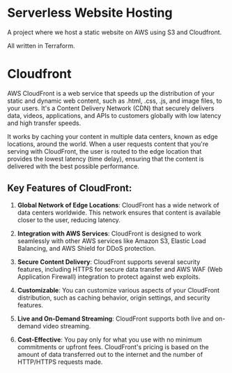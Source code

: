 # Serverless Website Hosting

A project where we host a static website on AWS using S3 and Cloudfront.

All written in Terraform.

# Cloudfront

AWS CloudFront is a web service that speeds up the distribution of your static and dynamic web content, such as .html, .css, .js, and image files, to your users. It's a Content Delivery Network (CDN) that securely delivers data, videos, applications, and APIs to customers globally with low latency and high transfer speeds.

It works by caching your content in multiple data centers, known as edge locations, around the world. When a user requests content that you're serving with CloudFront, the user is routed to the edge location that provides the lowest latency (time delay), ensuring that the content is delivered with the best possible performance.

## Key Features of CloudFront:

1. **Global Network of Edge Locations**: CloudFront has a wide network of data centers worldwide. This network ensures that content is available closer to the user, reducing latency.

2. **Integration with AWS Services**: CloudFront is designed to work seamlessly with other AWS services like Amazon S3, Elastic Load Balancing, and AWS Shield for DDoS protection.

3. **Secure Content Delivery**: CloudFront supports several security features, including HTTPS for secure data transfer and AWS WAF (Web Application Firewall) integration to protect against web exploits.

4. **Customizable**: You can customize various aspects of your CloudFront distribution, such as caching behavior, origin settings, and security features.

5. **Live and On-Demand Streaming**: CloudFront supports both live and on-demand video streaming.

6. **Cost-Effective**: You pay only for what you use with no minimum commitments or upfront fees. CloudFront's pricing is based on the amount of data transferred out to the internet and the number of HTTP/HTTPS requests made.
